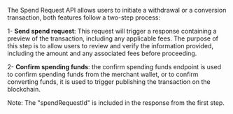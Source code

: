 The Spend Request API allows users to initiate a withdrawal or a conversion transaction, both features follow a two-step process:

1- **Send spend request**: This request will trigger a response containing a preview of the transaction,
including any applicable fees. The purpose of this step is to allow users to review and verify the information provided,
including the amount and any associated fees before proceeding.

2- **Confirm spending funds**: the confirm spending funds endpoint is used to confirm spending funds from the merchant wallet, or to confirm converting funds, it is used to trigger publishing the transaction on the blockchain.


Note: The "spendRequestId" is included in the response from the first step.

